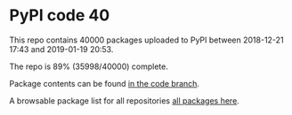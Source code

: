 # PyPI code 40

This repo contains 40000 packages uploaded to PyPI between 
2018-12-21 17:43 and 2019-01-19 20:53.

The repo is 89% (35998/40000) complete.

Package contents can be found [in the code branch](https://github.com/pypi-data/pypi-mirror-40/tree/code/packages).

A browsable package list for all repositories [all packages here](https://pypi-data.github.io/website/repositories/pypi-mirror-40).


